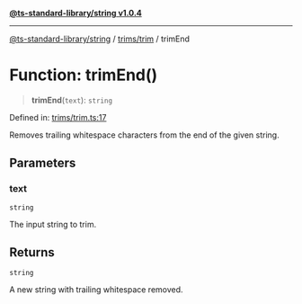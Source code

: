 [**@ts-standard-library/string v1.0.4**](../../../README.md)

***

[@ts-standard-library/string](../../../modules.md) / [trims/trim](../README.md) / trimEnd

# Function: trimEnd()

> **trimEnd**(`text`): `string`

Defined in: [trims/trim.ts:17](https://github.com/gabaudette/ts-stdlib/blob/ea80ba1db09c741e99f8cb19e94e5a29b81b623b/packages/string/src/trims/trim.ts#L17)

Removes trailing whitespace characters from the end of the given string.

## Parameters

### text

`string`

The input string to trim.

## Returns

`string`

A new string with trailing whitespace removed.
